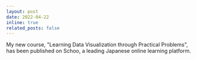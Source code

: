 ```yaml
---
layout: post
date: 2022-04-22
inline: true
related_posts: false
---
```


My new course, "Learning Data Visualization through Practical Problems", has been published on Schoo, a leading Japanese online learning platform.
